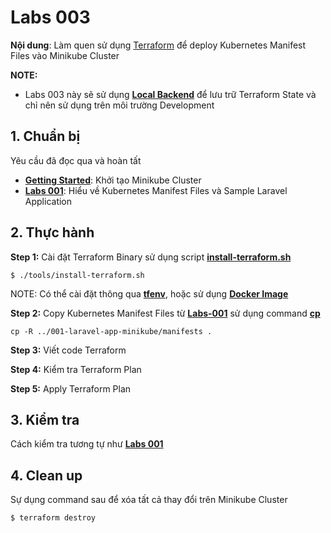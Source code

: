 # Labs 003

**Nội dung**: Làm quen sử dụng [Terraform](https://www.terraform.io/) để deploy Kubernetes Manifest Files vào Minikube Cluster

**NOTE:**

- Labs 003 này sẽ sử dụng **[Local Backend](https://www.terraform.io/language/settings/backends/local)** để lưu trữ Terraform State và chỉ nên sử dụng trên môi trường Development

## 1. Chuẩn bị

Yêu cầu đã đọc qua và hoàn tất

- **[Getting Started](../../docs/getting_started.md)**: Khởi tạo Minikube Cluster
- **[Labs 001](../001-laravel-app-minikube/)**: Hiểu về Kubernetes Manifest Files và Sample Laravel Application

## 2. Thực hành

**Step 1:** Cài đặt Terraform Binary sử dụng script **[install-terraform.sh](../../tools/install-terraform.sh)**

```
$ ./tools/install-terraform.sh
```

NOTE: Có thể cài đặt thông qua **[tfenv](https://github.com/tfutils/tfenv)**, hoặc sử dụng **[Docker Image](https://hub.docker.com/r/hashicorp/terraform/)**

**Step 2:** Copy Kubernetes Manifest Files từ **[Labs-001](../001-laravel-app-minikube/)** sử dụng command **[cp](https://man7.org/linux/man-pages/man1/cp.1.html)**

```
cp -R ../001-laravel-app-minikube/manifests .
```

**Step 3:** Viết code Terraform

**Step 4:** Kiểm tra Terraform Plan

**Step 5:** Apply Terraform Plan

## 3. Kiểm tra

Cách kiểm tra tương tự như **[Labs 001](../001-laravel-app-minikube/)**

## 4. Clean up

Sự dụng command sau để xóa tất cả thay đổi trên Minikube Cluster

```
$ terraform destroy
```
